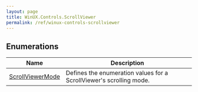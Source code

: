 ```yaml
---
layout: page
title: WinUX.Controls.ScrollViewer
permalink: /ref/winux-controls-scrollviewer
---
```


## Enumerations

| Name | Description |
|---|---|
| [ScrollViewerMode](winux-controls-scrollviewer-scrollviewermode) | Defines the enumeration values for a ScrollViewer's scrolling mode. |
